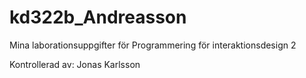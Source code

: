 kd322b_Andreasson
=================

Mina laborationsuppgifter för Programmering för interaktionsdesign 2

Kontrollerad av: Jonas Karlsson

